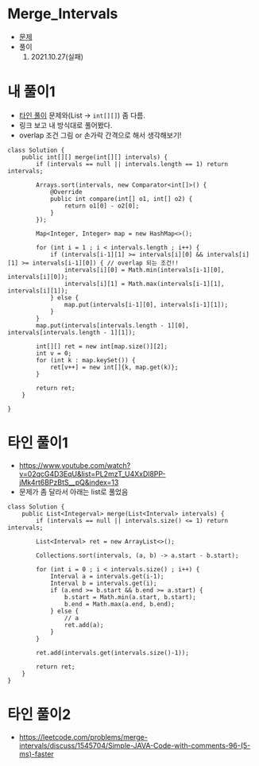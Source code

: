 # Merge_Intervals
- [문제](https://leetcode.com/problems/merge-intervals/description/)
- 풀이
    1. 2021.10.27(실패)

# 내 풀이1
- [타인 풀이](https://www.youtube.com/watch?v=02qcG4D3EqU&list=PL2mzT_U4XxDl8PP-jMk4rt6BPzBtS__pQ&index=13) 문제와(List -> `int[][]`) 좀 다름.
- 링크 보고 내 방식대로 풀어봤다.
- overlap 조건 그림 or 손가락 간격으로 해서 생각해보기!
```
class Solution {
    public int[][] merge(int[][] intervals) {
        if (intervals == null || intervals.length == 1) return intervals;

        Arrays.sort(intervals, new Comparator<int[]>() {
            @Override
            public int compare(int[] o1, int[] o2) {
                return o1[0] - o2[0];
            }
        });

        Map<Integer, Integer> map = new HashMap<>();

        for (int i = 1 ; i < intervals.length ; i++) {
            if (intervals[i-1][1] >= intervals[i][0] && intervals[i][1] >= intervals[i-1][0]) { // overlap 되는 조건!!
                intervals[i][0] = Math.min(intervals[i-1][0], intervals[i][0]);
                intervals[i][1] = Math.max(intervals[i-1][1], intervals[i][1]);
            } else {
                map.put(intervals[i-1][0], intervals[i-1][1]);
            }
        }
        map.put(intervals[intervals.length - 1][0], intervals[intervals.length - 1][1]);
        
        int[][] ret = new int[map.size()][2];
        int v = 0;
        for (int k : map.keySet()) {
            ret[v++] = new int[]{k, map.get(k)};
        }

        return ret;
    }

}
```

# 타인 풀이1
- https://www.youtube.com/watch?v=02qcG4D3EqU&list=PL2mzT_U4XxDl8PP-jMk4rt6BPzBtS__pQ&index=13
- 문제가 좀 달라서 아래는 list로 풀었음
```
class Solution {
    public List<Integerval> merge(List<Interval> intervals) {
        if (intervals == null || intervals.size() <= 1) return intervals;

        List<Interval> ret = new ArrayList<>();

        Collections.sort(intervals, (a, b) -> a.start - b.start);

        for (int i = 0 ; i < intervals.size() ; i++) {
            Interval a = intervals.get(i-1);
            Interval b = intervals.get(i);
            if (a.end >= b.start && b.end >= a.start) {
                b.start = Math.min(a.start, b.start);
                b.end = Math.max(a.end, b.end);
            } else {
                // a
                ret.add(a);
            }
        }

        ret.add(intervals.get(intervals.size()-1));

        return ret;
    }
}
```

# 타인 풀이2
- https://leetcode.com/problems/merge-intervals/discuss/1545704/Simple-JAVA-Code-with-comments-96-(5-ms)-faster